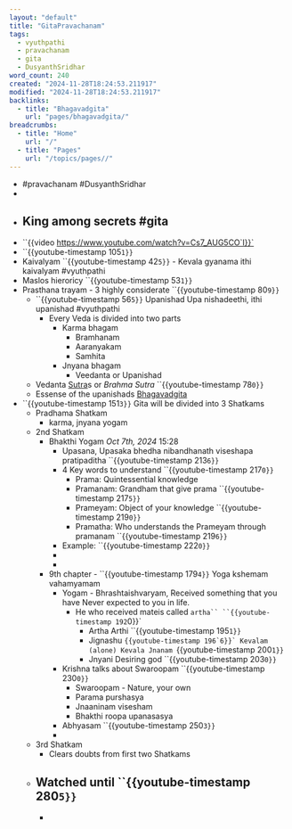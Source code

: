 ```yaml
---
layout: "default"
title: "GitaPravachanam"
tags:
  - vyuthpathi
  - pravachanam
  - gita
  - DusyanthSridhar
word_count: 240
created: "2024-11-28T18:24:53.211917"
modified: "2024-11-28T18:24:53.211917"
backlinks:
  - title: "Bhagavadgita"
    url: "pages/bhagavadgita/"
breadcrumbs:
  - title: "Home"
    url: "/"
  - title: "Pages"
    url: "/topics/pages//"
---
```

- #pravachanam #DusyanthSridhar
-
- ## King among secrets #gita
- ``{{video https://www.youtube.com/watch?v=Cs7_AUG5CO`I}}`
- ``{{youtube-timestamp 105`1}}`
- Kaivalyam ``{{youtube-timestamp 42`5}}` - Kevala gyanama ithi kaivalyam #vyuthpathi
- Maslos hieroricy ``{{youtube-timestamp 53`1}}`
- Prasthana trayam - 3 highly considerate ``{{youtube-timestamp 80`9}}`
	- ``{{youtube-timestamp 56`5}}` Upanishad Upa nishadeethi, ithi upanishad #vyuthpathi
		- Every Veda is divided into two parts
			- Karma bhagam
				- Bramhanam
				- Aaranyakam
				- Samhita
			- Jnyana bhagam
				- Veedanta or Upanishad
	- Vedanta [Sutra](docs/sanskrit-lit/sutra/index/)s or *Brahma Sutra* ``{{youtube-timestamp 78`0}}`
	- Essense of the upanishads [Bhagavadgita](pages/bhagavadgita/)
- ``{{youtube-timestamp 151`3}}` Gita will be divided into 3 Shatkams
	- Pradhama Shatkam
		- karma, jnyana yogam
	- 2nd Shatkam
		- Bhakthi Yogam *Oct 7th, 2024* 15:28
			- Upasana, Upasaka bhedha nibandhanath viseshapa pratipaditha ``{{youtube-timestamp 213`6}}`
			- 4 Key words to understand ``{{youtube-timestamp 217`0}}`
				- Prama: Quintessential knowledge
				- Pramanam: Grandham that give prama ``{{youtube-timestamp 217`5}}`
				- Prameyam: Object of your knowledge ``{{youtube-timestamp 219`0}}`
				- Pramatha: Who understands the Prameyam through pramanam ``{{youtube-timestamp 219`6}}`
			- Example: ``{{youtube-timestamp 222`0}}`
			-
			-
		- 9th chapter - ``{{youtube-timestamp 179`4}}` Yoga kshemam vahamyamam
			- Yogam - Bhrashtaishvaryam, Received something that you have Never expected to you in life.
				- He who received mateis called `artha`` ``{{youtube-timestamp 192`0}}`
					- Artha Arthi ``{{youtube-timestamp 195`1}}`
					- Jignashu ``{{youtube-timestamp 196`6}}` Kevalam (alone) Kevala Jnanam ``{{youtube-timestamp 200`1}}`
					- Jnyani Desiring god ``{{youtube-timestamp 203`0}}`
			- Krishna talks about Swaroopam ``{{youtube-timestamp 230`0}}`
				- Swaroopam - Nature, your own
				- Parama purshasya
				- Jnaaninam visesham
				- Bhakthi roopa upanasasya
			- Abhyasam ``{{youtube-timestamp 250`3}}`
			-
	- 3rd Shatkam
		- Clears doubts from first two Shatkams
	- Watched until ``{{youtube-timestamp 280`5}}`
		-
		-